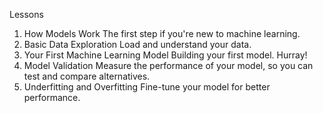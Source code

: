 Lessons
1) How Models Work
The first step if you're new to machine learning.
2) Basic Data Exploration
Load and understand your data.
3) Your First Machine Learning Model
Building your first model. Hurray!
4) Model Validation
Measure the performance of your model, so you can test and compare alternatives.
5) Underfitting and Overfitting
Fine-tune your model for better performance.
